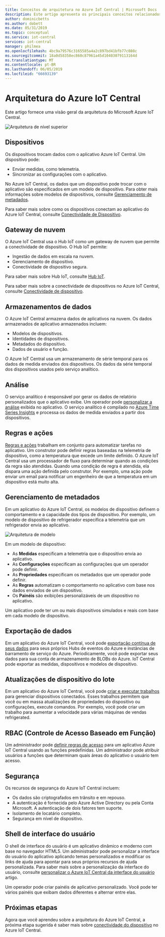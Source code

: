 ```yaml
---
title: Conceitos de arquitetura no Azure IoT Central | Microsoft Docs
description: Este artigo apresenta os principais conceitos relacionados à arquitetura do Azure IoT Central
author: dominicbetts
ms.author: dobett
ms.date: 05/31/2019
ms.topic: conceptual
ms.service: iot-central
services: iot-central
manager: philmea
ms.openlocfilehash: 4bc9a79576c3165585a4a2c897bd41bfb77c080c
ms.sourcegitcommit: 18a0d58358ec860c87961a45d10403079113164d
ms.translationtype: MT
ms.contentlocale: pt-BR
ms.lasthandoff: 06/05/2019
ms.locfileid: "66693139"
---
```

# <a name="azure-iot-central-architecture"></a>Arquitetura do Azure IoT Central

Este artigo fornece uma visão geral da arquitetura do Microsoft Azure IoT Central.

![Arquitetura de nível superior](media/concepts-architecture/architecture.png)

## <a name="devices"></a>Dispositivos

Os dispositivos trocam dados com o aplicativo Azure IoT Central. Um dispositivo pode:

- Enviar medidas, como telemetria.
- Sincronizar as configurações com o aplicativo.

No Azure IoT Central, os dados que um dispositivo pode trocar com o aplicativo são especificados em um modelo de dispositivo. Para obter mais informações sobre modelos de dispositivos, consulte [Gerenciamento de metadados](#metadata-management).

Para saber mais sobre como os dispositivos conectam ao aplicativo do Azure IoT Central, consulte [Conectividade de Dispositivo](concepts-connectivity.md).

## <a name="cloud-gateway"></a>Gateway de nuvem

O Azure IoT Central usa o Hub IoT como um gateway de nuvem que permite a conectividade de dispositivo. O Hub IoT permite:

- Ingestão de dados em escala na nuvem.
- Gerenciamento de dispositivo.
- Conectividade de dispositivo segura.

Para saber mais sobre Hub IoT, consulte [Hub IoT](https://docs.microsoft.com/azure/iot-hub/).

Para saber mais sobre a conectividade de dispositivos no Azure IoT Central, consulte [Conectividade de dispositivo](concepts-connectivity.md).

## <a name="data-stores"></a>Armazenamentos de dados

O Azure IoT Central armazena dados de aplicativos na nuvem. Os dados armazenados de aplicativo armazenados incluem:

- Modelos de dispositivos.
- Identidades de dispositivos.
- Metadados do dispositivo.
- Dados de usuário e função.

O Azure IoT Central usa um armazenamento de série temporal para os dados de medida enviados dos dispositivos. Os dados da série temporal dos dispositivos usados pelo serviço analítico.

## <a name="analytics"></a>Análise

O serviço analítico é responsável por gerar os dados de relatório personalizados que o aplicativo exibe. Um operador pode [personalizar a análise](howto-create-analytics.md) exibida no aplicativo. O serviço analítico é compilado no [Azure Time Series Insights](https://azure.microsoft.com/services/time-series-insights/) e processa os dados de medida enviados a partir dos dispositivos.

## <a name="rules-and-actions"></a>Regras e ações

[Regras e ações](howto-create-telemetry-rules.md) trabalham em conjunto para automatizar tarefas no aplicativo. Um construtor pode definir regras baseadas na telemetria de dispositivo, como a temperatura que excede um limite definido. O Azure IoT Central usa um processador de fluxo para determinar quando as condições da regra são atendidas. Quando uma condição de regra é atendida, ela dispara uma ação definida pelo construtor. Por exemplo, uma ação pode enviar um email para notificar um engenheiro de que a temperatura em um dispositivo está muito alta.

## <a name="metadata-management"></a>Gerenciamento de metadados

Em um aplicativo do Azure IoT Central, os modelos de dispositivo definem o comportamento e a capacidade dos tipos de dispositivo. Por exemplo, um modelo de dispositivo de refrigerador especifica a telemetria que um refrigerador envia ao aplicativo.

![Arquitetura de modelo](media/concepts-architecture/template_architecture.png)

Em um modelo de dispositivo:

- As **Medidas** especificam a telemetria que o dispositivo envia ao aplicativo.
- As **Configurações** especificam as configurações que um operador pode definir.
- As **Propriedades** especificam os metadados que um operador pode definir.
- As **Regras** automatizam o comportamento no aplicativo com base nos dados enviados de um dispositivo.
- Os **Painéis** são exibições personalizáveis de um dispositivo no aplicativo.

Um aplicativo pode ter um ou mais dispositivos simulados e reais com base em cada modelo de dispositivo.

## <a name="data-export"></a>Exportação de dados

Em um aplicativo do Azure IoT Central, você pode [exportação contínua de seus dados](howto-export-data-event-hubs-service-bus.md) para seus próprios Hubs de eventos do Azure e instâncias de barramento de serviço do Azure. Periodicamente, você pode exportar seus dados para sua conta de armazenamento de BLOBs do Azure. IoT Central pode exportar as medidas, dispositivos e modelos de dispositivo.

## <a name="batch-device-updates"></a>Atualizações de dispositivo do lote

Em um aplicativo do Azure IoT Central, você pode [criar e executar trabalhos](howto-run-a-job.md) para gerenciar dispositivos conectados. Esses trabalhos permitem que você ou em massa atualizações de propriedades do dispositivo ou configurações, execute comandos. Por exemplo, você pode criar um trabalho para aumentar a velocidade para várias máquinas de vendas refrigerated.

## <a name="role-based-access-control-rbac"></a>RBAC (Controle de Acesso Baseado em Função)

Um administrador pode [definir regras de acesso](howto-administer.md) para um aplicativo Azure IoT Central usando as funções predefinidas. Um administrador pode atribuir usuários a funções que determinam quais áreas do aplicativo o usuário tem acesso.

## <a name="security"></a>Segurança

Os recursos de segurança do Azure IoT Central incluem:

- Os dados são criptografados em trânsito e em repouso.
- A autenticação é fornecida pelo Azure Active Directory ou pela Conta Microsoft. A autenticação de dois fatores tem suporte.
- Isolamento de locatário completo.
- Segurança em nível de dispositivo.

## <a name="ui-shell"></a>Shell de interface do usuário

O shell de interface do usuário é um aplicativo dinâmico e moderno com base no navegador HTML5.
Um administrador pode personalizar a interface do usuário do aplicativo aplicando temas personalizados e modificar os links de ajuda para apontar para seus próprios recursos de ajuda personalizada. Para saber mais sobre a personalização da interface do usuário, consulte [personalizar o Azure IoT Central da interface do usuário](howto-customize-ui.md) artigo.

Um operador pode criar painéis de aplicativo personalizado. Você pode ter vários painéis que exibam dados diferentes e alternar entre elas.

## <a name="next-steps"></a>Próximas etapas

Agora que você aprendeu sobre a arquitetura do Azure IoT Central, a próxima etapa sugerida é saber mais sobre [conectividade do dispositivo](concepts-connectivity.md) no Azure IoT Central.